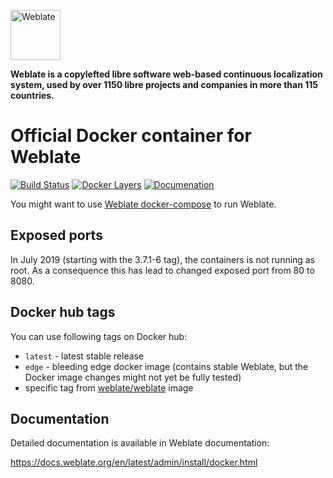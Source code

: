 <a href="https://weblate.org/"><img alt="Weblate" src="https://s.weblate.org/cdn/Logo-Darktext-borders.png" height="80px" /></a>

**Weblate is a copylefted libre software web-based continuous localization system,
used by over 1150 libre projects and companies in more than 115 countries.**

# Official Docker container for Weblate

[![Build Status](https://travis-ci.com/WeblateOrg/docker.svg?branch=master)](https://travis-ci.com/WeblateOrg/docker)
[![Docker Layers](https://images.microbadger.com/badges/image/weblate/weblate.svg)](https://microbadger.com/images/weblate/weblate "Get your own image badge on microbadger.com")
[![Documenation](https://img.shields.io/readthedocs/weblate.svg)](https://docs.weblate.org/en/latest/admin/install/docker.html)

You might want to use [Weblate docker-compose](https://github.com/WeblateOrg/docker-compose) to run Weblate.

## Exposed ports

In July 2019 (starting with the 3.7.1-6 tag), the containers is not running as
root. As a consequence this has lead to changed exposed port from 80 to 8080.

## Docker hub tags

You can use following tags on Docker hub:

* `latest` - latest stable release
* `edge` - bleeding edge docker image (contains stable Weblate, but the Docker image changes might not yet be fully tested)
* specific tag from [weblate/weblate](https://hub.docker.com/r/weblate/weblate/tags/) image

## Documentation

Detailed documentation is available in Weblate documentation:

https://docs.weblate.org/en/latest/admin/install/docker.html
